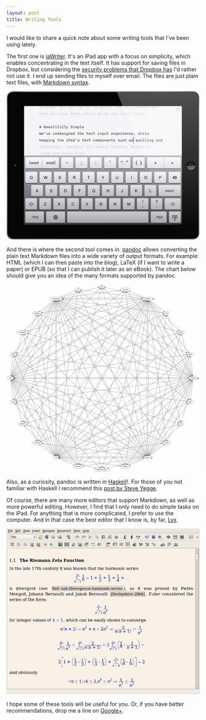 ```yaml
---
layout: post
title: Writing Tools
---
```


<p>
I would like to share a quick note about some writing tools
that I've been using lately.
</p>


<p>
The first one is <a href="http://www.iawriter.com/">
  iaWriter</a>. It's an iPad app with a focus on simplicity,
which enables concentrating in the text itself. It has
support for saving files in Dropbox,
 but considering the
<a href="http://www.google.com/webhp?#hl=en&q=dropbox+insecure">
  security problems that Dropbox has</a> I'd rather not use
it. I end up sending files to myself over email. The files
are just plain text files, with
<a href="http://support.iawriter.com/help/kb/general-questions/markdown-syntax-reference-guide">
  Markdown syntax</a>.
</p>

<a href="http://www.iawriter.com/">
  <img alt="iaWriter, an editor for iPad" class="big"
    src="/images/iawriter.png">
</a>

<p>
And there is where the second tool comes in.
<a href="http://johnmacfarlane.net/pandoc/index.html">
  pandoc</a> allows converting the plain text Markdown
files into a wide variety of output formats. For example:
HTML (which I can then paste into the blog), LaTeX
(if I want to write a paper) or EPUB (so that I can publish
it later as an eBook). The chart below should give you an
idea of the many formats supported by pandoc.
</p>

<a href="http://johnmacfarlane.net/pandoc/index.html">
  <img alt="pandoc, a document editor" class="big"
    src="/images/pandoc.jpg">
</a>

<p>
Also, as a curiosity, pandoc is written in
<a href="http://www.haskell.org/haskellwiki/Haskell">
  Haskell</a>!. For those of you not familiar with Haskell
I recommend this 
<a href="http://steve-yegge.blogspot.com/2010/12/haskell-researchers-announce-discovery.html">
  post by Steve Yegge</a>.
</p>

<p>
Of course, there are many more editors that support
Markdown, as well as more powerful editing. However, I find
that I only need to do simple tasks on the iPad. For anything
that is more complicated, I prefer to use the computer.
And in that case the best editor that I know is, by far,
<a href="http://www.lyx.org/Home">Lyx</a>.
</p>

<a href="http://www.lyx.org/">
  <img alt="Lyx, the best editor ever" class="big"
    src="/images/lyx.png">
</a>

<p>
I hope some of these tools will be useful for you.
Or, if you have better recommendations, drop me a line on
<a href="http://plus.google.com/115448600022457507975/">
  Google+</a>.
</p>

